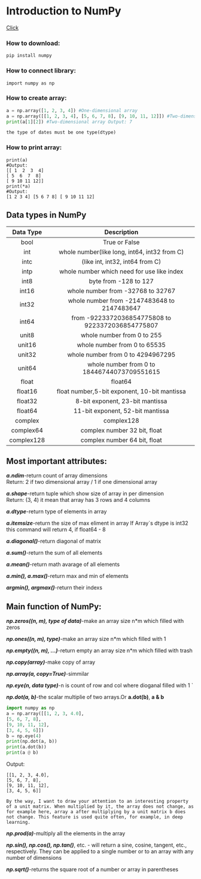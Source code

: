 # Introduction to NumPy
[Click](https://habr.com/ru/articles/768188/)
### How to download:
    pip install numpy
### How to connect library:
    import numpy as np
### How to create array:
```python
a = np.array([1, 2, 3, 4]) #One-dimensional array
a = np.array([[1, 2, 3, 4], [5, 6, 7, 8], [9, 10, 11, 12]]) #Two-dimensional array    print(a[0]) #One-dimensional array Output: 1
print(a[1][2]) #Two-dimensional array Output: 7
```
`the type of dates must be one type(dtype)`
### How to print array:
    print(a) 
    #Output:
    [[ 1  2  3  4]
    [ 5  6  7  8]
    [ 9 10 11 12]]
    print(*a)
    #Output:
    [1 2 3 4] [5 6 7 8] [ 9 10 11 12]
## Data types in NumPy
| Data Type | Description|
|:-----------:|:------------:|
|bool|True or False|
|int|whole number(like long, int64, int32 from C)|
|intc|(like int, int32, int64 from C)|
|intp|whole number which need for use like index|
|int8|byte from -128 to 127|
|int16|whole number from -32768 to 32767|
|int32|whole number from -2147483648 to 2147483647|
|int64|from -9223372036854775808 to 9223372036854775807|
|unit8|whole number from 0 to 255|
|unit16|whole number from 0 to 65535|
|unit32|whole number from 0 to 4294967295|
|unit64|whole number from 0 to 18446744073709551615|
|float|float64|
|float16|float number,5-bit exponent, 10-bit mantissa|
|float32|8-bit exponent, 23-bit mantissa|
|float64|11-bit exponent, 52-bit mantissa|
|complex|complex128|
|complex64|complex number 32 bit, float|
|complex128|complex number 64 bit, float|

## Most important attributes:
***a.ndim***-return count of  array dimensions  
Return: 2 if two dimensional array / 1 if one dimensional array  

***a.shape***-return tuple which show size of array in per dimension  
Return: (3, 4) it mean that array has 3 rows and 4 columns  

***a.dtype***-return type of elements in array  

***a.itemsize***-return the size of max eliment in array
If Array`s dtype is int32 this command will return 4, if float64 - 8

***a.diagonal()***-return diagonal of matrix 

***a.sum()***-return the sum of all elements

***a.mean()***-return math avarage of all elements

***a.min(), a.max()***-return max and min of elements

***argmin(), argmax()***-return their indexs

## Main function of NumPy:
***np.zeros((n, m), type of data)***-make an array size n*m which filled with zeros

***np.ones((n, m), type)***-make an array size n*m which filled with 1

***np.empty((n, m), ...)***-return empty an array size n*m which filled with trash

***np.copy(array)***-make copy of array

***np.array(a, copy=True)***-simmilar

***np.eye(n, data type)***-n is count of row and col where dioganal filled with 1 `

***np.dot(a, b)***-the scalar multiplie of two arrays.Or **a.dot(b)**, **a & b**

```python
import numpy as np
a = np.array([[1, 2, 3, 4.0],
[5, 6, 7, 8],
[9, 10, 11, 12],
[3, 4, 5, 6]])
b = np.eye(4)
print(np.dot(a, b))
print(a.dot(b))
print(a @ b)
```
Output:
```
[[1, 2, 3, 4.0],
[5, 6, 7, 8],
[9, 10, 11, 12],
[3, 4, 5, 6]]
```
`By the way, I want to draw your attention to an interesting property of a unit matrix. When multiplied by it, the array does not change, as for example here, array a after multiplying by a unit matrix b does not change. This feature is used quite often, for example, in deep learning.`

***np.prod(a)***-multiply all the elements in the array

***np.sin(), np.cos(), np.tan()***, etc. - will return a sine, cosine, tangent, etc., respectively. They can be applied to a single number or to an array with any number of dimensions

***np.sqrt()***-returns the square root of a number or array in parentheses
